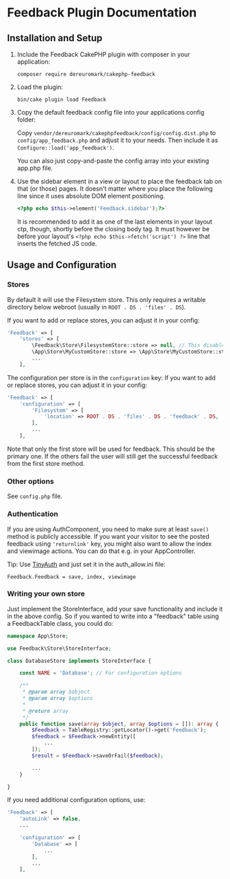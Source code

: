 # Feedback Plugin Documentation

## Installation and Setup

1. Include the Feedback CakePHP plugin with composer in your application:
    ```
    composer require dereuromark/cakephp-feedback
    ```
2. Load the plugin:
    ```
    bin/cake plugin load Feedback
    ```

3. Copy the default feedback config file into your applications config folder:

    Copy `vendor/dereuromark/cakephpfeedback/config/config.dist.php` to `config/app_feedback.php`
    and adjust it to your needs. Then include it as `Configure::load('app_feedback')`.

    You can also just copy-and-paste the config array into your existing app.php file.

4. Use the sidebar element in a view or layout to place the feedback tab on that (or those) pages.
    It doesn't matter where you place the following line since it uses absolute DOM element positioning.
    ```php
    <?php echo $this->element('Feedback.sidebar');?>`
    ```
    It is recommended to add it as one of the last elements in your layout ctp, though, shortly before the closing body tag.
    It must however be before your layout's `<?php echo $this->fetch('script') ?>` line that inserts the fetched JS code.

## Usage and Configuration

### Stores
By default it will use the Filesystem store. This only requires a writable directory below webroot (usually in `ROOT . DS . 'files' . DS`).

If you want to add or replace stores, you can adjust it in your config:
```php
'Feedback' => [
    'stores' => [
        \Feedback\Store\FilesystemStore::store => null, // This disables the default
        \App\Store\MyCustomStore::store => \App\Store\MyCustomStore::store,
        ...
    ],
```

The configuration per store is in the `configuration` key:
If you want to add or replace stores, you can adjust it in your config:
```php
'Feedback' => [
    'configuration' => [
        'Filesystem' => [
            'location' => ROOT . DS . 'files' . DS . 'feedback' . DS,
        ],
        ...
    ],
```

Note that only the first store will be used for feedback. This should be the primary one.
If the others fail the user will still get the successful feedback from the first store method.

### Other options

See `config.php` file.

### Authentication
If you are using AuthComponent, you need to make sure at least `save()` method is publicly accessible.
If you want your visitor to see the posted feedback using `'returnlink'` key, you might also want to allow the index and viewimage actions.
You can do that e.g. in your AppController.

Tip: Use [TinyAuth](https://github.com/dereuromark/cakephp-tinyauth) and just set it in the auth_allow.ini file:
```
Feedback.Feedback = save, index, viewimage
```

### Writing your own store

Just implement the StoreInterface, add your save functionality and include it in the above config.
So if you wanted to write into a "feedback" table using a FeedbackTable class, you could do:

```php
namespace App\Store;

use Feedback\Store\StoreInterface;

class DatabaseStore implements StoreInterface {

    const NAME = 'Database'; // For configuration options

    /**
     * @param array $object
     * @param array $options
     *
     * @return array
     */
    public function save(array $object, array $options = []): array {
        $Feedback = TableRegistry::getLocator()->get('Feedback');
        $feedback = $Feedback->newEntity([
            ...
        ]);
        $result = $Feedback->saveOrFail($feedback);

        ...
    }

}
```
If you need additional configuration options, use:
```php
'Feedback' => [
    'autoLink' => false,
    ...

    'configuration' => [
        'Database' => [
            ...
        ],
        ...
    ],
```

